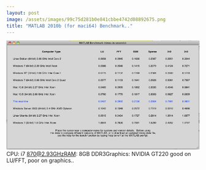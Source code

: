 ```yaml
---
layout: post
image: /assets/images/99c75d281b0e841cbbe4742d08892675.png
title: "MATLAB 2010b (for maci64) Benchmark.."
---
```


![image](/assets/images/99c75d281b0e841cbbe4742d08892675.png)
CPU: i7 870@2.93GHzRAM: 8GB DDR3Graphics: NVIDIA GT220
good on LU/FFT, poor on graphics..


